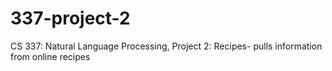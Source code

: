 # 337-project-2
CS 337: Natural Language Processing, Project 2: Recipes- pulls information from online recipes
